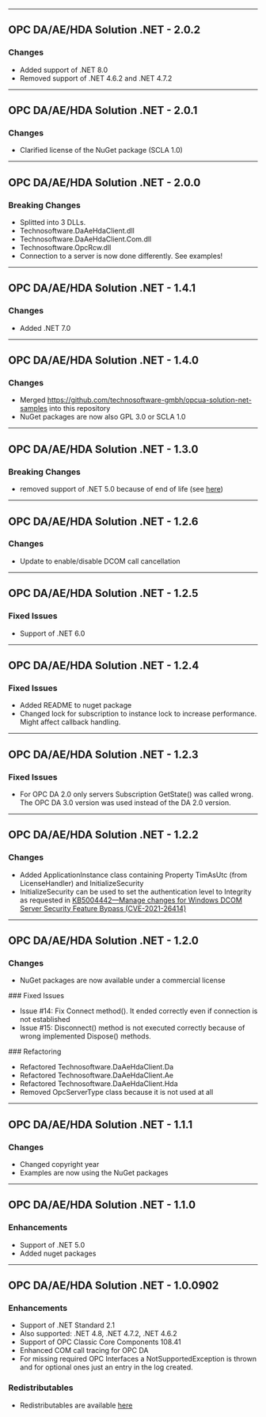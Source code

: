 -------------------------------------------------------------------------------------------------------------
## OPC DA/AE/HDA Solution .NET - 2.0.2

###	Changes
- Added support of .NET 8.0
- Removed support of .NET 4.6.2 and .NET 4.7.2

-------------------------------------------------------------------------------------------------------------
## OPC DA/AE/HDA Solution .NET - 2.0.1

###	Changes
- Clarified license of the NuGet package (SCLA 1.0)

-------------------------------------------------------------------------------------------------------------
## OPC DA/AE/HDA Solution .NET - 2.0.0

###	Breaking Changes
- Splitted into 3 DLLs.
 - Technosoftware.DaAeHdaClient.dll
 - Technosoftware.DaAeHdaClient.Com.dll
 - Technosoftware.OpcRcw.dll 
- Connection to a server is now done differently. See examples!

-------------------------------------------------------------------------------------------------------------
## OPC DA/AE/HDA Solution .NET - 1.4.1

###	Changes
- Added .NET 7.0

-------------------------------------------------------------------------------------------------------------
## OPC DA/AE/HDA Solution .NET - 1.4.0

###	Changes
- Merged https://github.com/technosoftware-gmbh/opcua-solution-net-samples into this repository
- NuGet packages are now also GPL 3.0 or SCLA 1.0

-------------------------------------------------------------------------------------------------------------
## OPC DA/AE/HDA Solution .NET - 1.3.0

### Breaking Changes
- removed support of .NET 5.0 because of end of life (see [here](https://dotnet.microsoft.com/en-us/platform/support/policy/dotnet-core))

-------------------------------------------------------------------------------------------------------------
## OPC DA/AE/HDA Solution .NET - 1.2.6

###	Changes
- Update to enable/disable DCOM call cancellation

-------------------------------------------------------------------------------------------------------------
## OPC DA/AE/HDA Solution .NET - 1.2.5

###	Fixed Issues
- Support of .NET 6.0 

-------------------------------------------------------------------------------------------------------------
## OPC DA/AE/HDA Solution .NET - 1.2.4

###	Fixed Issues
- Added README to nuget package
- Changed lock for subscription to instance lock to increase performance. Might affect callback handling. 

-------------------------------------------------------------------------------------------------------------
## OPC DA/AE/HDA Solution .NET - 1.2.3

###	Fixed Issues
- For OPC DA 2.0 only servers Subscription GetState() was called wrong. The OPC DA 3.0 version was used instead of the DA 2.0 version.

-------------------------------------------------------------------------------------------------------------
## OPC DA/AE/HDA Solution .NET - 1.2.2

###	Changes
- Added ApplicationInstance class containing Property TimAsUtc (from LicenseHandler) and InitializeSecurity
- InitializeSecurity can be used to set the authentication level to Integrity as requested in [KB5004442—Manage changes for Windows DCOM Server Security Feature Bypass (CVE-2021-26414)](https://support.microsoft.com/en-us/topic/kb5004442-manage-changes-for-windows-dcom-server-security-feature-bypass-cve-2021-26414-f1400b52-c141-43d2-941e-37ed901c769c)

-------------------------------------------------------------------------------------------------------------
## OPC DA/AE/HDA Solution .NET - 1.2.0

###	Changes
- NuGet packages are now available under a commercial license

### Fixed Issues
- Issue #14: Fix Connect method(). It ended correctly even if connection is not established
- Issue #15: Disconnect() method is not executed correctly because of wrong implemented Dispose() methods.

### Refactoring
- Refactored Technosoftware.DaAeHdaClient.Da
- Refactored Technosoftware.DaAeHdaClient.Ae
- Refactored Technosoftware.DaAeHdaClient.Hda
- Removed OpcServerType class because it is not used at all

-------------------------------------------------------------------------------------------------------------
## OPC DA/AE/HDA Solution .NET - 1.1.1

###	Changes
- Changed copyright year
- Examples are now using the NuGet packages

-------------------------------------------------------------------------------------------------------------
## OPC DA/AE/HDA Solution .NET - 1.1.0

###	Enhancements
- Support of .NET 5.0
- Added nuget packages

-------------------------------------------------------------------------------------------------------------
## OPC DA/AE/HDA Solution .NET - 1.0.0902

###	Enhancements
- Support of .NET Standard 2.1
- Also supported: .NET 4.8, .NET 4.7.2, .NET 4.6.2
- Support of OPC Classic Core Components 108.41
- Enhanced COM call tracing for OPC DA 
- For missing required OPC Interfaces a NotSupportedException is thrown and for optional ones just an entry in the log created.

###	Redistributables
- Redistributables are available [here](https://opcfoundation.org/developer-tools/samples-and-tools-classic/core-components/)


